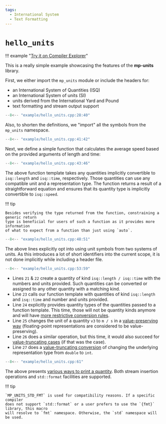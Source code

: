 ```yaml
---
tags:
  - International System
  - Text Formatting
---
```


# `hello_units`

!!! example "[Try it on Compiler Explorer](https://godbolt.org/z/Tsesa1Pvq)"

This is a really simple example showcasing the features of the **mp-units** library.

First, we either import the `mp_units` module or include the headers for:

- an International System of Quantities (ISQ)
- an International System of units (SI)
- units derived from the International Yard and Pound
- text formatting and stream output support

```cpp title="hello_units.cpp" linenums="1"
--8<-- "example/hello_units.cpp:28:40"
```

Also, to shorten the definitions, we "import" all the symbols from the `mp_units` namespace.

```cpp title="hello_units.cpp" linenums="13"
--8<-- "example/hello_units.cpp:41:42"
```

Next, we define a simple function that calculates the average speed based on the provided
arguments of length and time:

```cpp title="hello_units.cpp" linenums="14"
--8<-- "example/hello_units.cpp:43:46"
```

The above function template takes any quantities implicitly convertible to `isq::length`
and `isq::time`, respectively. Those quantities can use any compatible unit and a
representation type. The function returns a result of a straightforward equation and ensures
that its quantity type is implicitly convertible to `isq::speed`.

!!! tip

    Besides verifying the type returned from the function, constraining a generic return
    type is beneficial for users of such a function as it provides more information
    of what to expect from a function than just using `auto`.

```cpp title="hello_units.cpp" linenums="18"
--8<-- "example/hello_units.cpp:48:51"
```

The above lines explicitly opt into using unit symbols from two systems of units.
As this introduces a lot of short identifiers into the current scope, it is not done
implicitly while including a header file.

```cpp title="hello_units.cpp" linenums="22"
--8<-- "example/hello_units.cpp:53:59"
```

- Lines `21` & `22` create a quantity of kind `isq::length / isq::time` with the numbers
  and units provided. Such quantities can be converted or assigned to any other quantity
  with a matching kind.
- Line `23` calls our function template with quantities of kind `isq::length` and
  `isq::time` and number and units provided.
- Line `24` explicitly provides quantity types of the quantities passed to a function template.
  This time, those will not be quantity kinds anymore and will have
  [more restrictive conversion rules](../framework_basics/simple_and_typed_quantities.md#quantity_cast-to-force-unsafe-conversions).
- Line `25` changes the unit of a quantity `v3` to `m / s` in a
  [value-preserving way](../framework_basics/value_conversions.md#value-preserving-conversions)
  (floating-point representations are considered to be value-preserving).
- Line `26` does a similar operation, but this time, it would also succeed for
  [value-truncating cases](../framework_basics/value_conversions.md#value-truncating-conversions)
  (if that was the case).
- Line `27` does a [value-truncating conversion](../framework_basics/value_conversions.md#value-truncating-conversions)
  of changing the underlying representation type from `double` to `int`.

```cpp title="hello_units.cpp" linenums="29"
--8<-- "example/hello_units.cpp:61"
```

The above presents [various ways to print a quantity](../framework_basics/text_output.md).
Both stream insertion operations and `std::format` facilities are supported.

!!! tip

    `MP_UNITS_STD_FMT` is used for compatibility reasons. If a specific compiler
    does not support `std::format` or a user prefers to use the `{fmt}` library, this macro
    will resolve to `fmt` namespace. Otherwise, the `std` namespace will be used.
